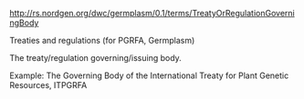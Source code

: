 http://rs.nordgen.org/dwc/germplasm/0.1/terms/TreatyOrRegulationGoverningBody

Treaties and regulations (for PGRFA, Germplasm)

The treaty/regulation governing/issuing body.

Example: The Governing Body of the International Treaty for Plant Genetic Resources, ITPGRFA